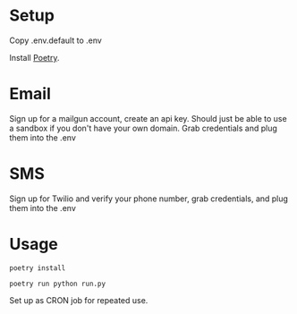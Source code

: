 
# Setup

Copy .env.default to .env

Install [Poetry](https://python-poetry.org/).


# Email

Sign up for a mailgun account, create an api key. Should just be able to use a sandbox if you don't have your own domain. Grab credentials and plug them into the .env

# SMS

Sign up for Twilio and verify your phone number, grab credentials, and plug them into the .env


# Usage 

`poetry install`

`poetry run python run.py`

Set up as CRON job for repeated use.